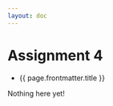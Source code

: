 ```yaml
---
layout: doc
---
```


<script setup>
  import {data as pages} from './assignment4/backend.data';
  import { withBase } from 'vitepress';
</script>

# Assignment 4

<ul v-if="pages.length > 0">
  <li v-for="page of pages">
    <a :href="withBase(page.url)">{{ page.frontmatter.title }}</a>
  </li>
</ul>
<p v-else>
  Nothing here yet!
</p>